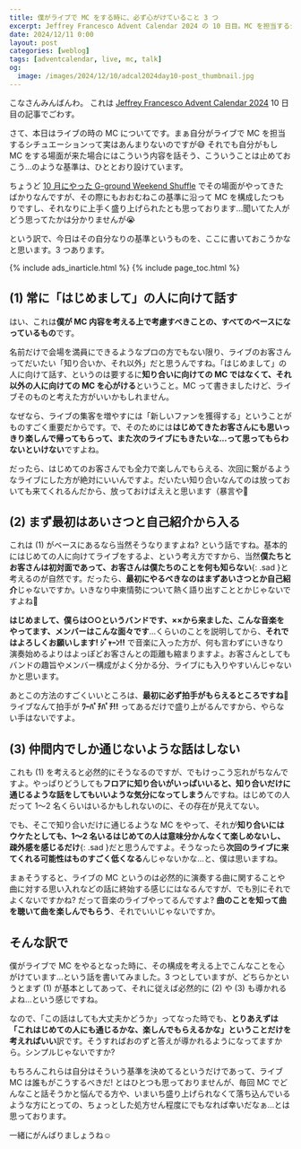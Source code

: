 ```yaml
---
title: 僕がライブで MC をする時に、必ず心がけていること 3 つ
excerpt: Jeffrey Francesco Advent Calendar 2024 の 10 日目。MC を担当するシチュエーションって実はあまりないのですが、その必要が生じた場面ではこんなことを考えて MC の内容を構成してます、という話を書きました。
date: 2024/12/11 0:00
layout: post
categories: [weblog]
tags: [adventcalendar, live, mc, talk]
og:
  image: /images/2024/12/10/adcal2024day10-post_thumbnail.jpg
---
```


こなさんみんばんわ。
これは [Jeffrey Francesco Advent Calendar 2024][adcal] 10 日目の記事でごわす。

[adcal]: https://adventar.org/calendars/10886

さて、本日はライブの時の MC についてです。まぁ自分がライブで MC を担当するシチュエーションって実はあんまりないのですが😅 それでも自分がもし MC をする場面が来た場合にはこういう内容を話そう、こういうことは止めておこう…のような基準は、ひととおり設けています。

ちょうど [10 月にやった G-ground Weekend Shuffle][oct] でその場面がやってきたばかりなんですが、その際にもおおむねこの基準に沿って MC を構成したつもりですし、それなりに上手く盛り上げられたとも思っております…聞いてた人がどう思ってたかは分かりませんが😭

[oct]: /info/20241013/

という訳で、今日はその自分なりの基準というものを、ここに書いておこうかなと思います。3 つあります。

{% include ads_inarticle.html %}
{% include page_toc.html %}


(1) 常に「はじめまして」の人に向けて話す
----------------------------------------

はい、これは**僕が MC 内容を考える上で考慮すべきことの、すべてのベースになっているもの**です。

名前だけで会場を満員にできるようなプロの方でもない限り、ライブのお客さんってだいたい「知り合いか、それ以外」だと思うんですね。「はじめまして」の人に向けて話す、というのは要するに**知り合いに向けての MC ではなくて、それ以外の人に向けての MC を心がける**ということ。MC って書きましたけど、ライブそのものと考えた方がいいかもしれません。

なぜなら、ライブの集客を増やすには「新しいファンを獲得する」ということがものすごく重要だからです。で、そのためには**はじめてきたお客さんにも思いっきり楽しんで帰ってもらって、また次のライブにもきたいな…って思ってもらわないといけない**ですよね。

だったら、はじめてのお客さんでも全力で楽しんでもらえる、次回に繋がるようなライブにした方が絶対にいいんですよ。だいたい知り合いなんてのは放っておいても来てくれるんだから、放っておけばええと思います（暴言や🤣


(2) まず最初はあいさつと自己紹介から入る
----------------------------------------

これは (1) がベースにあるなら当然そうなりますよね? という話ですね。基本的にはじめての人に向けてライブをするよ、という考え方ですから、当然**僕たちとお客さんは初対面であって、お客さんは僕たちのことを何も知らない**{: .sad }と考えるのが自然です。だったら、**最初にやるべきなのはまずあいさつとか自己紹介**じゃないですか。いきなり中東情勢について熱く語り出すこととかじゃないですよね🤣

<b>はじめまして、僕らは○○というバンドです、××から来ました、こんな音楽をやってます、メンバーはこんな面々です</b>…くらいのことを説明してから、<b>それではよろしくお願いします! ｼﾞｬｰﾝ!!</b> で音楽に入った方が、何も言わずにいきなり演奏始めるよりはよっぽどお客さんとの距離も縮まりますよ。お客さんとしてもバンドの趣旨やメンバー構成がよく分かる分、ライブにも入りやすいんじゃないかと思います。

あとこの方法のすごくいいところは、**最初に必ず拍手がもらえるところですね**🤣 ライブなんて拍手が <b>ﾜｰﾊﾟﾁﾊﾟﾁ!!</b> ってあるだけで盛り上がるんですから、やらない手はないですよ。


(3) 仲間内でしか通じないような話はしない
----------------------------------------

これも (1) を考えると必然的にそうなるのですが、でもけっこう忘れがちなんですよ。やっぱりどうしても**フロアに知り合いがいっぱいいると、知り合いだけに通じるような話をしてもいいような気分になってしまう**んですね。はじめての人だって 1〜2 名くらいはいるかもしれないのに、その存在が見えてない。

でも、そこで知り合いだけに通じるような MC をやって、それが**知り合いにはウケたとしても、1〜2 名いるはじめての人は意味分かんなくて楽しめないし、疎外感を感じるだけ**{: .sad }だと思うんですよ。そうなったら**次回のライブに来てくれる可能性はものすごく低くなる**んじゃないかな…と、僕は思いますね。

まぁそうすると、ライブの MC というのは必然的に演奏する曲に関することや曲に対する思い入れなどの話に終始する感じにはなるんですが、でも別にそれでよくないですかね? だって音楽のライブやってるんですよ? **曲のことを知って曲を聴いて曲を楽しんでもらう**、それでいいじゃないですか。


## そんな訳で

僕がライブで MC をやるとなった時に、その構成を考える上でこんなことを心がけています…という話を書いてみました。3 つとしていますが、どちらかというとまず (1) が基本としてあって、それに従えば必然的に (2) や (3) も導かれるよね…という感じですね。

なので、「この話はしても大丈夫かどうか」ってなった時でも、**とりあえずは「これはじめての人にも通じるかな、楽しんでもらえるかな」ということだけを考えればいい**訳です。そうすればおのずと答えが導かれるようになってますから。シンプルじゃないですか?

もちろんこれらは自分はそういう基準を決めてるというだけであって、ライブ MC は誰もがこうするべきだ! とはひとつも思っておりませんが、毎回 MC でどんなこと話そうかと悩んでる方や、いまいち盛り上げられなくて落ち込んでいるような方にとっての、ちょっとした処方せん程度にでもなれば幸いだなぁ…とは思っております。

一緒にがんばりましょうね☺️

